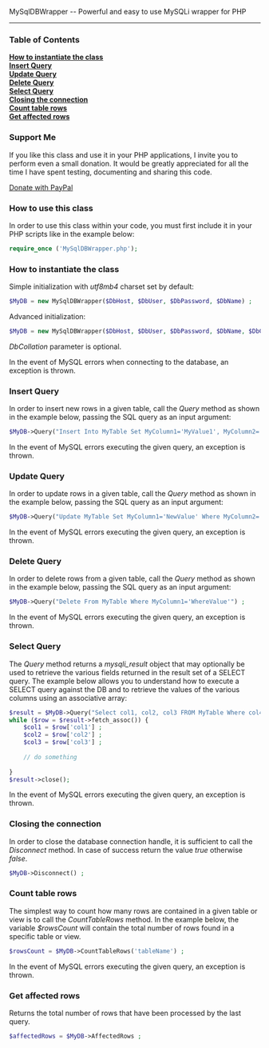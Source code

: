 MySqlDBWrapper -- Powerful and easy to use MySQLi wrapper for PHP
<hr>

### Table of Contents

**[How to instantiate the class](#how-to-instantiate-the-class)**  
**[Insert Query](#insert-query)**  
**[Update Query](#update-query)**  
**[Delete Query](#delete-query)**  
**[Select Query](#select-query)**  
**[Closing the connection](#closing-the-connection)**  
**[Count table rows](#count-table-rows)**  
**[Get affected rows](#get-affected-rows)**  

### Support Me

If you like this class and use it in your PHP applications, I invite you to perform even a small donation. It would be greatly appreciated for all the time I have spent testing, documenting and sharing this code.

[Donate with PayPal](https://www.paypal.com/donate/?hosted_button_id=HRJK39W2JKQZQ)

### How to use this class
In order to use this class within your code, you must first include it in your PHP scripts like in the example below:

```php
require_once ('MySqlDBWrapper.php');
```

### How to instantiate the class
Simple initialization with *utf8mb4* charset set by default:
```php
$MyDB = new MySqlDBWrapper($DbHost, $DbUser, $DbPassword, $DbName) ;
```

Advanced initialization:
```php
$MyDB = new MySqlDBWrapper($DbHost, $DbUser, $DbPassword, $DbName, $DbCollation) ;
```
*DbCollation* parameter is optional.

In the event of MySQL errors when connecting to the database, an exception is thrown.

### Insert Query
In order to insert new rows in a given table, call the *Query* method as shown in the example below, passing the SQL query as an input argument:
```php
$MyDB->Query("Insert Into MyTable Set MyColumn1='MyValue1', MyColumn2='MyValue2', MyColumn3='MyValue3'") ;
```

In the event of MySQL errors executing the given query, an exception is thrown.

### Update Query
In order to update rows in a given table, call the *Query* method as shown in the example below, passing the SQL query as an input argument:
```php
$MyDB->Query("Update MyTable Set MyColumn1='NewValue' Where MyColumn2='WhereValue'") ;
```

In the event of MySQL errors executing the given query, an exception is thrown.

### Delete Query
In order to delete rows from a given table, call the *Query* method as shown in the example below, passing the SQL query as an input argument:
```php
$MyDB->Query("Delete From MyTable Where MyColumn1='WhereValue'") ;
```

In the event of MySQL errors executing the given query, an exception is thrown.

### Select Query
The *Query* method returns a *mysqli_result* object that may optionally be used to retrieve the various fields returned in the result set of a SELECT query. The example below allows you to understand how to execute a SELECT query against the DB and to retrieve the values of the various columns using an associative array:
```php
$result = $MyDB->Query("Select col1, col2, col3 FROM MyTable Where col4!=0") ;
while ($row = $result->fetch_assoc()) {
    $col1 = $row['col1'] ;
    $col2 = $row['col2'] ;
    $col3 = $row['col3'] ;
    
    // do something
    
}
$result->close();
```

In the event of MySQL errors executing the given query, an exception is thrown.

### Closing the connection
In order to close the database connection handle, it is sufficient to call the *Disconnect* method. In case of success return the value *true* otherwise *false*.
```php
$MyDB->Disconnect() ;
```

### Count table rows
The simplest way to count how many rows are contained in a given table or view is to call the *CountTableRows* method. In the example below, the variable *$rowsCount* will contain the total number of rows found in a specific table or view.
```php
$rowsCount = $MyDB->CountTableRows('tableName') ;
```
In the event of MySQL errors executing the given query, an exception is thrown.

### Get affected rows
Returns the total number of rows that have been processed by the last query.
```php
$affectedRows = $MyDB->AffectedRows ;
```